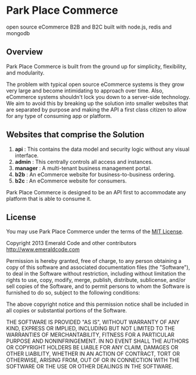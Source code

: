 # Park Place Commerce
open source eCommerce B2B and B2C built with node.js, redis and mongodb
## Overview
Park Place Commerce is built from the ground up for simplicity, flexibility, and modularity. 

The problem with typical open source eCommerce systems is they grow very large and become intimidating to approach over time. Also, eCommerce systems shouldn't lock you down to a server-side technology. We aim to avoid this by breaking up the solution into smaller websites that are separated by purpose and making the API a first class citizen to allow for any type of consuming app or platform.

## Websites that comprise the Solution
  1. **api** : This contains the data model and security logic without any visual interface.
  2. **admin** : This centrally controls all access and instances.
  3. **manager** : A multi-tenant business management portal.
  4. **b2b** : An eCommerce website for business-to-business ordering.
  5. **b2c** : An eCommerce website for consumers.

Park Place Commerce is designed to be an API first to accommodate any platform that is able to consume it.

## License
You may use Park Place Commerce under the terms of the [MIT License](http://en.wikipedia.org/wiki/MIT_License).

Copyright 2013 Emerald Code and other contributors
http://www.emeraldcode.com

Permission is hereby granted, free of charge, to any person obtaining
a copy of this software and associated documentation files (the
"Software"), to deal in the Software without restriction, including
without limitation the rights to use, copy, modify, merge, publish,
distribute, sublicense, and/or sell copies of the Software, and to
permit persons to whom the Software is furnished to do so, subject to
the following conditions:

The above copyright notice and this permission notice shall be
included in all copies or substantial portions of the Software.

THE SOFTWARE IS PROVIDED "AS IS", WITHOUT WARRANTY OF ANY KIND,
EXPRESS OR IMPLIED, INCLUDING BUT NOT LIMITED TO THE WARRANTIES OF
MERCHANTABILITY, FITNESS FOR A PARTICULAR PURPOSE AND
NONINFRINGEMENT. IN NO EVENT SHALL THE AUTHORS OR COPYRIGHT HOLDERS BE
LIABLE FOR ANY CLAIM, DAMAGES OR OTHER LIABILITY, WHETHER IN AN ACTION
OF CONTRACT, TORT OR OTHERWISE, ARISING FROM, OUT OF OR IN CONNECTION
WITH THE SOFTWARE OR THE USE OR OTHER DEALINGS IN THE SOFTWARE.
